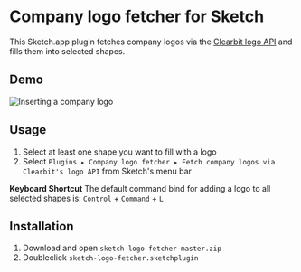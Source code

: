 # Company logo fetcher for Sketch

This Sketch.app plugin fetches company logos via the [Clearbit logo API](https://blog.clearbit.com/logo) and fills them into selected shapes.

## Demo

![Inserting a company logo](https://raw.githubusercontent.com/soulchild/sketch-logo-fetcher/master/tutorial/sketch-logo-fetcher.gif)

## Usage

1. Select at least one shape you want to fill with a logo
2. Select `Plugins ▸ Company logo fetcher ▸ Fetch company logos via Clearbit's logo API` from Sketch's menu bar

**Keyboard Shortcut**
The default command bind for adding a logo to all selected shapes is:
`Control` + `Command` + `L`

## Installation

1. Download and open `sketch-logo-fetcher-master.zip`
2. Doubleclick `sketch-logo-fetcher.sketchplugin`
